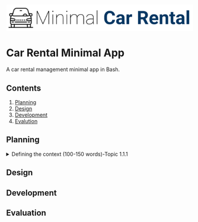 ![CarRental](logo.png)

Car Rental Minimal App
===========================

A car rental management minimal app in Bash.

Contents
-----
  1. [Planning](#planning)
  1. [Design](#design)
  1. [Development](#development)
  1. [Evalution](#evaluation)

Planning
---------- 
 <details><summary>Defining the context (100-150 words)-Topic 1.1.1</summary>
 A car rental office needs a computer program for recording information about their orders with the purpose of collecting basic information about the distance driven for each car. The/most stakeholders have no understanding in programing and no previous computer system was mentioned; therefore, they must have never dealt with this type of system so the program must have simple features that don’t require programing skills, provides clear instructions and also a simple and transparent installation. These features are, specifically, easy commands to allow to create a car, record a trip distance, query the trip history a car, edit, delete a car and see the total statistics. Since this data will be recorded in a storage, it’s important to have a back-up in case any data gets lots from users input errors or system errors.  
<p></details>

Design
---------

Development
--------

Evaluation
-----------



